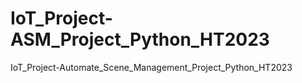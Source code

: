 # IoT_Project-ASM_Project_Python_HT2023
IoT_Project-Automate_Scene_Management_Project_Python_HT2023
